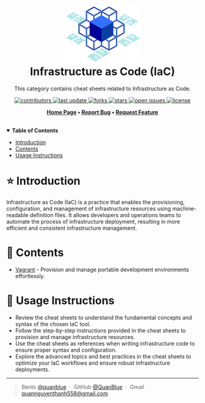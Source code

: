 <h1 align="center">
  <img src="./assets/IaC-logo.png" alt="icon" height="150"></img>
  <br>
  <b>Infrastructure as Code (IaC)</b>
</h1>

<p align="center"> This category contains cheat sheets related to Infrastructure as Code.</p>

<!-- Badges -->
<p align="center">
  <a href="https://github.com/QuanBlue/Tech-Cheatsheets/graphs/contributors">
    <img src="https://img.shields.io/github/contributors/QuanBlue/Tech-Cheatsheets" alt="contributors" />
  </a>
  <a href="">
    <img src="https://img.shields.io/github/last-commit/QuanBlue/Tech-Cheatsheets" alt="last update" />
  </a>
  <a href="https://github.com/QuanBlue/Tech-Cheatsheets/network/members">
    <img src="https://img.shields.io/github/forks/QuanBlue/Tech-Cheatsheets" alt="forks" />
  </a>
  <a href="https://github.com/QuanBlue/Tech-Cheatsheets/stargazers">
    <img src="https://img.shields.io/github/stars/QuanBlue/Tech-Cheatsheets" alt="stars" />
  </a>
  <a href="https://github.com/QuanBlue/Tech-Cheatsheets/issues/">
    <img src="https://img.shields.io/github/issues/QuanBlue/Tech-Cheatsheets" alt="open issues" />
  </a>
  <a href="https://github.com/QuanBlue/Tech-Cheatsheets/blob/main/LICENSE">
    <img src="https://img.shields.io/github/license/QuanBlue/Tech-Cheatsheets.svg" alt="license" />
  </a>
</p>

<p align="center">
  <b>
      <a href="https://github.com/QuanBlue/Tech-Cheatsheets">Home Page</a> •
      <a href="https://github.com/QuanBlue/Tech-Cheatsheets/issues/">Report Bug</a> •
      <a href="https://github.com/QuanBlue/Tech-Cheatsheets/issues/">Request Feature</a>
  </b>
</p>

<br/>

<details open>
<summary><b>Table of Contents</b></summary>

-  [Introduction](#star-introduction)
-  [Contents](#open_book-contents)
-  [Usage Instructions](#rainbow-usage-instructions)

# :star: Introduction

Infrastructure as Code (IaC) is a practice that enables the provisioning, configuration, and management of infrastructure resources using machine-readable definition files. It allows developers and operations teams to automate the process of infrastructure deployment, resulting in more efficient and consistent infrastructure management.

# :open_book: Contents

-  [Vagrant](<https://github.com/QuanBlue/Tech-Cheatsheets/tree/main/Infrastructure520as%20Code%20(IaC)/Vagrant>) - Provision and manage portable development environments effortlessly.

# :rainbow: Usage Instructions

-  Review the cheat sheets to understand the fundamental concepts and syntax of the chosen IaC tool.
-  Follow the step-by-step instructions provided in the cheat sheets to provision and manage infrastructure resources.
-  Use the cheat sheets as references when writing infrastructure code to ensure proper syntax and configuration.
-  Explore the advanced topics and best practices in the cheat sheets to optimize your IaC workflows and ensure robust infrastructure deployments.

---

> Bento [@quanblue](https://bento.me/quanblue) &nbsp;&middot;&nbsp;
> GitHub [@QuanBlue](https://github.com/QuanBlue) &nbsp;&middot;&nbsp; Gmail quannguyenthanh558@gmail.com
